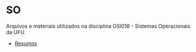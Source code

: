 # SO
Arquivos e materiais utilizados na disciplina GSI018 - Sistemas Operacionais da UFU.

- [Resumos](https://igor-augusto.notion.site/Sistemas-Operacionais-831b482be28543ab8d8b2746f70c05aa?pvs=4)
